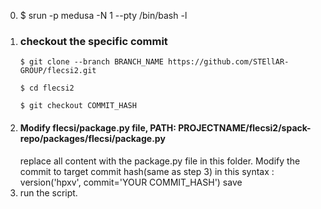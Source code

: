 0. $ srun -p medusa -N 1 --pty /bin/bash -l
1. ### checkout the specific commit
       $ git clone --branch BRANCH_NAME https://github.com/STEllAR-GROUP/flecsi2.git
      
       $ cd flecsi2
      
       $ git checkout COMMIT_HASH
   
2. #### Modify flecsi/package.py file,  PATH:  PROJECTNAME/flecsi2/spack-repo/packages/flecsi/package.py
   replace all content with the package.py file in this folder. 
   Modify the commit to target commit hash(same as step 3) in this syntax : version('hpxv', commit='YOUR COMMIT_HASH')
   save
6. run the script.
